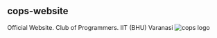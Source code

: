 ## cops-website

Official Website. Club of Programmers. IIT (BHU) Varanasi
![cops logo](https://firebasestorage.googleapis.com/v0/b/cops-iitbhu.appspot.com/o/logo.jpg?alt=media&token=d6f4c531-bec6-483e-83b3-166861c19d35)
